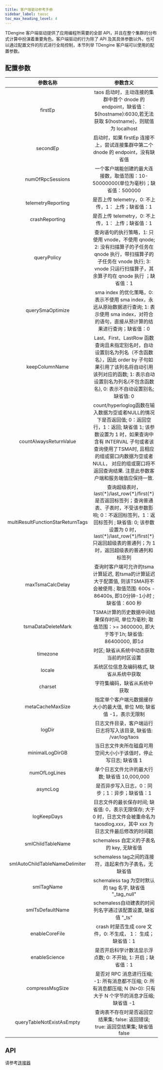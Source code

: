 ```yaml
---
title: 客户端驱动参考手册
sidebar_label: taosc
toc_max_heading_level: 4
---
```


TDengine 客户端驱动提供了应用编程所需要的全部 API，并且在整个集群的分布式计算中扮演着重要角色。客户端驱动的行为除了 API 及其具体参数以外，也可以通过配置文件的形式进行全局控制，本节列举 TDengine 客户端可以使用的配置参数。

## 配置参数

| 参数名称     | 参数含义                                                    |
|:-----------:|:----------------------------------------------------------:|
|firstEp | taos 启动时，主动连接的集群中首个 dnode 的 endpoint，缺省值：${hostname}:6030,若无法获取 ${hostname}，则赋值为 localhost  |
|secondEp | 启动时，如果 firstEp 连接不上，尝试连接集群中第二个 dnode 的 endpoint，没有缺省值 |
|numOfRpcSessions | 一个客户端能创建的最大连接数，取值范围：10-50000000(单位为毫秒)；缺省值：500000 |
|telemetryReporting | 是否上传 telemetry，0: 不上传，1： 上传；缺省值：1 |
|crashReporting | 是否上传 telemetry，0: 不上传，1： 上传；缺省值：1  |
|queryPolicy | 查询语句的执行策略，1: 只使用 vnode，不使用 qnode; 2: 没有扫描算子的子任务在 qnode 执行，带扫描算子的子任务在 vnode 执行; 3: vnode 只运行扫描算子，其余算子均在 qnode 执行 ；缺省值：1 |
|querySmaOptimize | sma index 的优化策略，0: 表示不使用 sma index，永远从原始数据进行查询; 1: 表示使用 sma index，对符合的语句，直接从预计算的结果进行查询；缺省值：0 |
|keepColumnName | Last、First、LastRow 函数查询且未指定别名时，自动设置别名为列名（不含函数名），因此 order by 子句如果引用了该列名将自动引用该列对应的函数; 1: 表示自动设置别名为列名(不包含函数名), 0: 表示不自动设置别名; 缺省值: 0 |
|countAlwaysReturnValue | count/hyperloglog函数在输入数据为空或者NULL的情况下是否返回值; 0：返回空行，1：返回; 缺省值 1; 该参数设置为 1 时，如果查询中含有 INTERVAL 子句或者该查询使用了TSMA时, 且相应的组或窗口内数据为空或者NULL， 对应的组或窗口将不返回查询结果. 注意此参数客户端和服务端值应保持一致. |
|multiResultFunctionStarReturnTags | 查询超级表时，last(\*)/last_row(\*)/first(\*) 是否返回标签列；查询普通表、子表时，不受该参数影响; 0：不返回标签列，1：返回标签列 ; 缺省值: 0; 该参数设置为 0 时，last(\*)/last_row(\*)/first(\*) 只返回超级表的普通列；为 1 时，返回超级表的普通列和标签列 |
|maxTsmaCalcDelay| 查询时客户端可允许的tsma计算延迟, 若tsma的计算延迟大于配置值, 则该TSMA将不会被使用.; 取值范围: 600s - 86400s, 即10分钟-1小时 ; 缺省值：600 秒|
|tsmaDataDeleteMark |TSMA计算的历史数据中间结果保存时间, 单位为毫秒; 取值范围：>= 3600000, 即大于等于1h; 缺省值: 86400000, 即1d  |
|timezone | 时区; 缺省从系统中动态获取当前的时区设置 |
|locale | 系统区位信息及编码格式, 缺省从系统中获取 |
|charset | 字符集编码，缺省从系统中获取 |
|metaCacheMaxSize | 指定单个客户端元数据缓存大小的最大值, 单位 MB; 缺省值 -1，表示无限制 |
|logDir | 日志文件目录，客户端运行日志将写入该目录, 缺省值: /var/log/taos |
|minimalLogDirGB | 当日志文件夹所在磁盘可用空间大小小于该值时，停止写日志; 缺省值  1 |
|numOfLogLines | 单个日志文件允许的最大行数; 缺省值 10,000,000 |
|asyncLog | 是否异步写入日志，0：同步；1：异步；缺省值：1 |
|logKeepDays | 日志文件的最长保存时间; 缺省值: 0，表示无限保存; 大于 0 时，日志文件会被重命名为 taosdlog.xxx，其中 xxx 为日志文件最后修改的时间戳|
|smlChildTableName | schemaless 自定义的子表名的 key, 无缺省值 |
|smlAutoChildTableNameDelimiter | schemaless tag之间的连接符，连起来作为子表名，无缺省值 |
|smlTagName | schemaless tag 为空时默认的 tag 名字, 缺省值 "_tag_null" |
|smlTsDefaultName | schemaless自动建表的时间列名字通过该配置设置, 缺省值 "_ts" |
|enableCoreFile | crash 时是否生成 core 文件，0: 不生成， 1： 生成；缺省值：1 |
|enableScience | 是否开启科学计数法显示浮点数; 0: 不开始, 1: 开启；缺省值：1 |
|compressMsgSize | 是否对 RPC 消息进行压缩; -1: 所有消息都不压缩; 0: 所有消息都压缩; N (N>0): 只有大于 N 个字节的消息才压缩; 缺省值 -1|
|queryTableNotExistAsEmpty | 查询表不存在时是否返回空结果集; false: 返回错误; true: 返回空结果集; 缺省值 false|

## API

请参考[连接器](../../connector)
